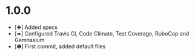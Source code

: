 1.0.0
=====

* [✚] Added specs
* [➠] Configured Travis CI, Code Climate, Test Coverage, RuboCop and Gemnasium
* [❶] First commit, added default files